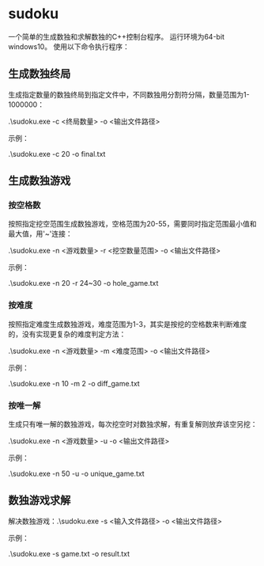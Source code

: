 # sudoku
一个简单的生成数独和求解数独的C++控制台程序。
运行环境为64-bit windows10。
使用以下命令执行程序：

## 生成数独终局
生成指定数量的数独终局到指定文件中，不同数独用分割符分隔，数量范围为1-1000000：

.\sudoku.exe -c <终局数量> -o <输出文件路径> 

示例：

.\sudoku.exe -c 20 -o final.txt

## 生成数独游戏
### 按空格数
按照指定挖空范围生成数独游戏，空格范围为20-55，需要同时指定范围最小值和最大值，用'\~'连接：

.\sudoku.exe -n <游戏数量> -r <挖空数量范围> -o <输出文件路径> 

示例：

.\sudoku.exe -n 20 -r 24~30 -o hole_game.txt

### 按难度
按照指定难度生成数独游戏，难度范围为1-3，其实是按挖的空格数来判断难度的，没有实现更复杂的难度判定方法：

.\sudoku.exe -n <游戏数量> -m <难度范围> -o <输出文件路径> 

示例：

.\sudoku.exe -n 10 -m 2 -o diff_game.txt

### 按唯一解
生成只有唯一解的数独游戏，每次挖空时对数独求解，有重复解则放弃该空另挖：

.\sudoku.exe -n <游戏数量> -u -o <输出文件路径> 

示例：

.\sudoku.exe -n 50 -u  -o unique_game.txt

## 数独游戏求解
解决数独游戏：.\sudoku.exe -s <输入文件路径> -o <输出文件路径>

示例：

.\sudoku.exe -s game.txt -o result.txt


